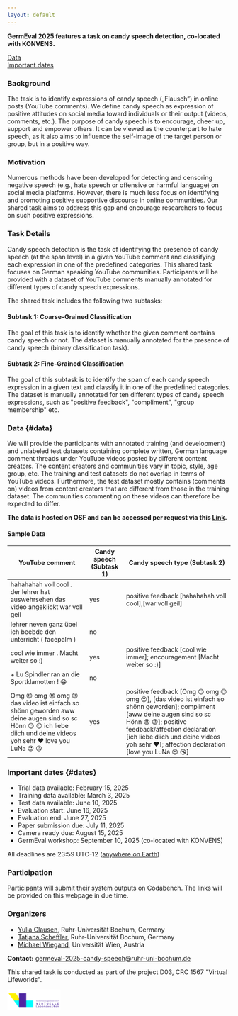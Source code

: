 ```yaml
---
layout: default
---
```


**GermEval 2025 features a task on candy speech detection, co-located with KONVENS.**

[Data](#data)\
[Important dates](#dates)

### Background 

The task is to identify expressions of candy speech („Flausch“) in online posts (YouTube comments).
We define candy speech as expression of positive attitudes on social media toward individuals or their output (videos, comments, etc.).
The purpose of candy speech is to encourage, cheer up, support and empower others. 
It can be viewed as the counterpart to hate speech, as it also aims to influence the self-image of the target person or group, but in a positive way.


### Motivation

Numerous methods have been developed for detecting and censoring negative speech (e.g., hate speech or offensive or harmful language) on social media platforms. 
However, there is much less focus on identifying and promoting positive supportive discourse in online communities. Our shared task aims to address this gap and encourage researchers to focus on such positive expressions.

### Task Details

Candy speech detection is the task of identifying the presence of candy speech (at the span level) in a given YouTube comment and classifying each expression in one of the predefined categories. 
This shared task focuses on German speaking YouTube communities. Participants will be provided with a dataset of YouTube comments manually annotated for different types of candy speech expressions. 

The shared task includes the following two subtasks:

#### Subtask 1: Coarse-Grained Classification
The goal of this task is to identify whether the given comment contains candy speech or not. The dataset is manually annotated for the presence of candy speech (binary classification task).

#### Subtask 2: Fine-Grained Classification
The goal of this subtask is to identify the span of each candy speech expression in a given text and classify it in one of the predefined categories. The dataset is manually annotated for ten different types of candy speech expressions, such as "positive feedback", "compliment", "group membership" etc.


### Data {#data}

We will provide the participants with annotated training (and development) and unlabeled test datasets containing complete written, German language comment threads under YouTube videos posted by different content creators. 
The content creators and communities vary in topic, style, age group, etc. 
The training and test datasets do not overlap in terms of YouTube videos. Furthermore, the test dataset mostly contains (comments on) videos from content creators that are different from those in the training dataset. The communities commenting on these videos can therefore be expected to differ.

 
**The data is hosted on OSF and can be accessed per request via this [Link](https://osf.io/4g8zb/).**


#### Sample Data

 
<table>
<thead>
<tr class="header">
<th>YouTube comment</th>
<th>Candy speech (Subtask 1)</th>
<th>Candy speech type (Subtask 2)</th>
</tr>
</thead>
<tbody>
<tr>
<td markdown="span">hahahahah voll cool . der lehrer hat auswehrsehen das video angeklickt war voll geil</td>
<td markdown="span">yes</td>
<td markdown="span">positive feedback [hahahahah voll cool],[war voll geil]</td>
</tr>
<tr>
<td markdown="span">lehrer neven ganz übel ich beebde den unterricht ( facepalm )</td>
<td markdown="span">no</td>
<td markdown="span"> </td>
</tr>
<tr>
<td markdown="span">cool wie immer . Macht weiter so :)</td>
<td markdown="span">yes</td>
<td markdown="span">positive feedback [cool wie immer]; encouragement [Macht weiter so :)]</td>
</tr>
<tr>
<td markdown="span">+ Lu Spindler ran an die Sportklamotten ! 😁</td>
<td markdown="span">no</td>
<td markdown="span"> </td>
</tr>
<tr>
<td markdown="span">Omg 😍 omg 😍 omg 😍 das video ist einfach so shönn geworden aww deine augen sind so sc Hönn 😍 😍 ich liebe diich und deine videos yoh sehr ❤ love you LuNa 😍 😘</td>
<td markdown="span">yes</td>
<td markdown="span">positive feedback [Omg 😍 omg 😍 omg 😍], [das video ist einfach so shönn geworden]; compliment [aww deine augen sind so sc Hönn 😍 😍]; positive feedback/affection declaration [ich liebe diich und deine videos yoh sehr ❤]; affection declaration [love you LuNa 😍 😘]</td>
</tr>
</tbody>
</table>


### Important dates {#dates}

- Trial data available: February 15, 2025
- Training data available: March 3, 2025
- Test data available: June 10, 2025
- Evaluation start: June 16, 2025
- Evaluation end: June 27, 2025
- Paper submission due: July 11, 2025
- Camera ready due: August 15, 2025
- GermEval workshop: September 10, 2025 (co-located with KONVENS)


All deadlines are 23:59 UTC-12 ([anywhere on Earth](https://en.wikipedia.org/wiki/Anywhere_on_Earth))


### Participation

Participants will submit their system outputs on Codabench. The links will be provided on this webpage in due time.


### Organizers

- [Yulia Clausen](), Ruhr-Universität Bochum, Germany
- [Tatjana Scheffler](http://staff.germanistik.rub.de/digitale-forensische-linguistik/), Ruhr-Universität Bochum, Germany
- [Michael Wiegand](https://homepage.univie.ac.at/michael.wiegand/), Universität Wien, Austria

__Contact:__ <germeval-2025-candy-speech@ruhr-uni-bochum.de>

This shared task is conducted as part of the project D03, CRC 1567 "Virtual Lifeworlds".

<img src="assets/sfb-logo.png" width="120">


